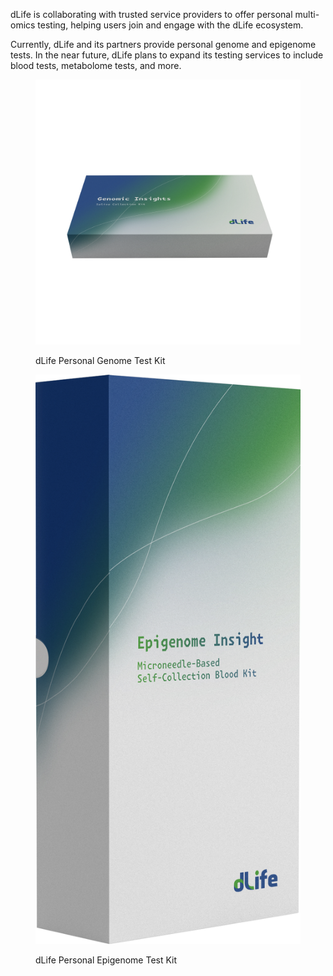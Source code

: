 
dLife is collaborating with trusted service providers to offer personal multi-omics testing, helping users join and engage with the dLife ecosystem.

Currently, dLife and its partners provide personal genome and epigenome tests. In the near future, dLife plans to expand its testing services to include blood tests, metabolome tests, and more.

<figure><img src="../imgs/dlife-genome-kit.png" alt=""><figcaption><p>dLife Personal Genome Test Kit</p></figcaption></figure>

<figure><img src="../imgs/dlife-epigenome-kit.png" alt=""><figcaption><p>dLife Personal Epigenome Test Kit</p></figcaption></figure>
